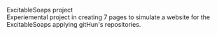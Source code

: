 ExcitableSoaps project <br/>
  Experiemental project in creating 7 pages to simulate a website for the ExcitableSoaps applying gitHun's repositories.

